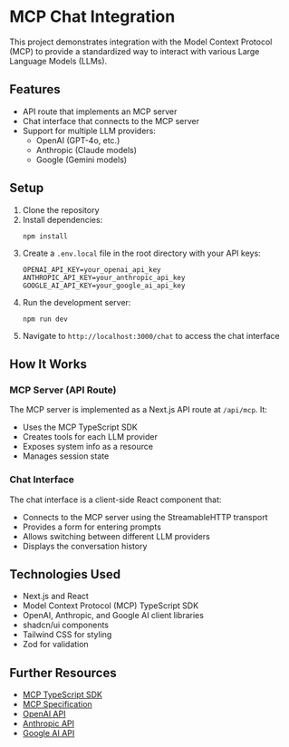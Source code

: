 # MCP Chat Integration

This project demonstrates integration with the Model Context Protocol (MCP) to provide a standardized way to interact with various Large Language Models (LLMs).

## Features

- API route that implements an MCP server
- Chat interface that connects to the MCP server
- Support for multiple LLM providers:
  - OpenAI (GPT-4o, etc.)
  - Anthropic (Claude models)
  - Google (Gemini models)

## Setup

1. Clone the repository
2. Install dependencies:
   ```
   npm install
   ```
3. Create a `.env.local` file in the root directory with your API keys:
   ```
   OPENAI_API_KEY=your_openai_api_key
   ANTHROPIC_API_KEY=your_anthropic_api_key
   GOOGLE_AI_API_KEY=your_google_ai_api_key
   ```
4. Run the development server:
   ```
   npm run dev
   ```
5. Navigate to `http://localhost:3000/chat` to access the chat interface

## How It Works

### MCP Server (API Route)

The MCP server is implemented as a Next.js API route at `/api/mcp`. It:

- Uses the MCP TypeScript SDK
- Creates tools for each LLM provider
- Exposes system info as a resource
- Manages session state

### Chat Interface

The chat interface is a client-side React component that:

- Connects to the MCP server using the StreamableHTTP transport
- Provides a form for entering prompts
- Allows switching between different LLM providers
- Displays the conversation history

## Technologies Used

- Next.js and React
- Model Context Protocol (MCP) TypeScript SDK
- OpenAI, Anthropic, and Google AI client libraries
- shadcn/ui components
- Tailwind CSS for styling
- Zod for validation

## Further Resources

- [MCP TypeScript SDK](https://github.com/modelcontextprotocol/typescript-sdk)
- [MCP Specification](https://spec.modelcontextprotocol.io/)
- [OpenAI API](https://platform.openai.com/docs/api-reference)
- [Anthropic API](https://docs.anthropic.com/claude/reference/getting-started-with-the-api)
- [Google AI API](https://ai.google.dev/)
